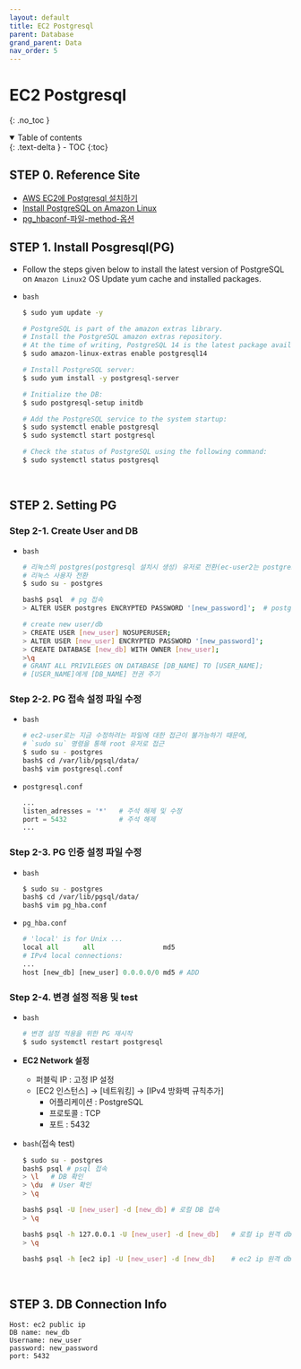 ```yaml
---
layout: default
title: EC2 Postgresql
parent: Database
grand_parent: Data
nav_order: 5
---
```


# EC2 Postgresql
{: .no_toc }

<details open markdown="block">
  <summary>
    Table of contents
  </summary>
  {: .text-delta }
- TOC
{:toc}
</details>

<!------------------------------------ STEP ------------------------------------>

## STEP 0. Reference Site

* [AWS EC2에 Postgresql 설치하기](https://velog.io/@jwpark06/AWS-EC2%EC%97%90-Postgresql-%EC%84%A4%EC%B9%98%ED%95%98%EA%B8%B0)
* [Install PostgreSQL on Amazon Linux](https://www.linuxage.net/2023/03/install-postgresql-on-amazon-linux.html)
* [pg_hbaconf-파일-method-옵션](https://docs.3rdeyesys.com/database/ncloud-database-postgresql-install-connect-guide-centos.html#pg_hbaconf-%ED%8C%8C%EC%9D%BC-method-%EC%98%B5%EC%85%98)

<!------------------------------------ STEP ------------------------------------>

## STEP 1. Install Posgresql(PG)

* Follow the steps given below to install the latest version of PostgreSQL on `Amazon Linux2` OS
Update yum cache and installed packages.
* `bash`

	```bash
	$ sudo yum update -y

	# PostgreSQL is part of the amazon extras library. 
	# Install the PostgreSQL amazon extras repository. 
	# At the time of writing, PostgreSQL 14 is the latest package available in the extras library.
	$ sudo amazon-linux-extras enable postgresql14
	
	# Install PostgreSQL server:
	$ sudo yum install -y postgresql-server

	# Initialize the DB:
	$ sudo postgresql-setup initdb

	# Add the PostgreSQL service to the system startup:
	$ sudo systemctl enable postgresql
	$ sudo systemctl start postgresql

	# Check the status of PostgreSQL using the following command:
	$ sudo systemctl status postgresql
	```

<br>

<!------------------------------------ STEP ------------------------------------>

## STEP 2. Setting PG

### Step 2-1. Create User and DB

* `bash`

	```bash
	# 리눅스의 postgres(postgresql 설치시 생성) 유저로 전환(ec-user2는 postgres 권한 없음)
	# 리눅스 사용자 전환
	$ sudo su - postgres

	bash$ psql	# pg 접속 
	> ALTER USER postgres ENCRYPTED PASSWORD '[new_password]';	# postgres 비밀번호 설정

	# create new user/db
	> CREATE USER [new_user] NOSUPERUSER;
	> ALTER USER [new_user] ENCRYPTED PASSWORD '[new_password]';
	> CREATE DATABASE [new_db] WITH OWNER [new_user];
	>\q
	# GRANT ALL PRIVILEGES ON DATABASE [DB_NAME] TO [USER_NAME];
	# [USER_NAME]에게 [DB_NAME] 전권 주기
	```

### Step 2-2. PG 접속 설정 파일 수정

* `bash`

	```bash
	# ec2-user로는 지금 수정하려는 파일에 대한 접근이 불가능하기 때문에, 
	# `sudo su` 명령을 통해 root 유저로 접근
	$ sudo su - postgres
	bash$ cd /var/lib/pgsql/data/
	bash$ vim postgresql.conf
	```

* `postgresql.conf`

	```python
	...
	listen_adresses = '*'	# 주석 해제 및 수정
	port = 5432 			# 주석 해제
	...
	```

### Step 2-3.  PG 인증 설정 파일 수정

* `bash`

	```bash
	$ sudo su - postgres
	bash$ cd /var/lib/pgsql/data/
	bash$ vim pg_hba.conf
	```


* `pg_hba.conf`

	```python
	# 'local' is for Unix ...
	local all	   all                 md5
	# IPv4 local connections:
	...
	host [new_db] [new_user] 0.0.0.0/0 md5 # ADD
	```

### Step 2-4. 변경 설정 적용 및 test

* `bash`
	```bash
	# 변경 설정 적용을 위한 PG 재시작
	$ sudo systemctl restart postgresql
	```

* **EC2 Network 설정**
	* 퍼블릭 IP  : 고정 IP 설정
	* [EC2 인스턴스] → [네트워킹] → [IPv4 방화벽 규칙추가] 
		* 어플리케이션 : PostgreSQL
		*  프로토콜 : TCP 
		* 포트 : 5432 

* `bash`(접속 test)
	```bash
	$ sudo su - postgres
	bash$ psql # psql 접속
	> \l   # DB 확인
	> \du  # User 확인
	> \q
	
	bash$ psql -U [new_user] -d [new_db] # 로컬 DB 접속
	> \q
	
	bash$ psql -h 127.0.0.1 -U [new_user] -d [new_db]	# 로컬 ip 원격 db 접속
	> \q
	
	bash$ psql -h [ec2 ip] -U [new_user] -d [new_db]	# ec2 ip 원격 db 접속
	```

<br>

<!------------------------------------ STEP ------------------------------------>


## STEP 3. DB Connection Info

```
Host: ec2 public ip
DB name: new_db  
Username: new_user  
password: new_password
port: 5432
```

